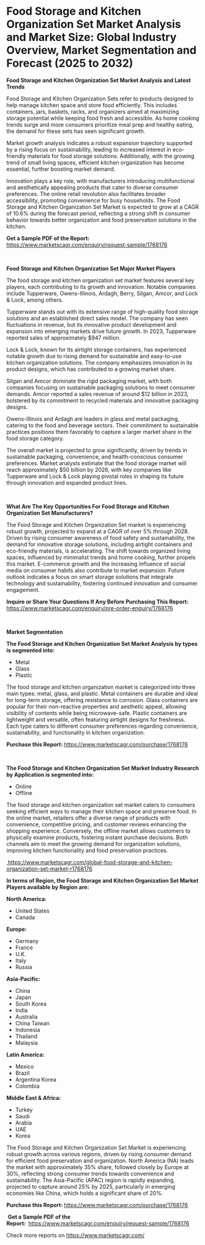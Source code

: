 <p><h1>Food Storage and Kitchen Organization Set Market Analysis and Market Size: Global Industry Overview, Market Segmentation and Forecast (2025 to 2032)</h1></p><p><strong>Food Storage and Kitchen Organization Set Market Analysis and Latest Trends</strong></p>
<p><p>Food Storage and Kitchen Organization Sets refer to products designed to help manage kitchen space and store food efficiently. This includes containers, jars, baskets, racks, and organizers aimed at maximizing storage potential while keeping food fresh and accessible. As home cooking trends surge and more consumers prioritize meal prep and healthy eating, the demand for these sets has seen significant growth. </p><p>Market growth analysis indicates a robust expansion trajectory supported by a rising focus on sustainability, leading to increased interest in eco-friendly materials for food storage solutions. Additionally, with the growing trend of small living spaces, efficient kitchen organization has become essential, further boosting market demand. </p><p>Innovation plays a key role, with manufacturers introducing multifunctional and aesthetically appealing products that cater to diverse consumer preferences. The online retail revolution also facilitates broader accessibility, promoting convenience for busy households. The Food Storage and Kitchen Organization Set Market is expected to grow at a CAGR of 10.6% during the forecast period, reflecting a strong shift in consumer behavior towards better organization and food preservation solutions in the kitchen.</p></p>
<p><strong>Get a Sample PDF of the Report:&nbsp;</strong> <a href="https://www.marketscagr.com/enquiry/request-sample/1768176?utm_campaign=1835&utm_medium=2&utm_source=Github&utm_content=ia&utm_term=09022025&utm_id=food-storage-and-kitchen-organization-set">https://www.marketscagr.com/enquiry/request-sample/1768176</a></p>
<p>&nbsp;</p>
<p><strong>Food Storage and Kitchen Organization Set Major Market Players</strong></p>
<p><p>The food storage and kitchen organization set market features several key players, each contributing to its growth and innovation. Notable companies include Tupperware, Owens-Illinois, Ardagh, Berry, Silgan, Amcor, and Lock & Lock, among others.</p><p>Tupperware stands out with its extensive range of high-quality food storage solutions and an established direct sales model. The company has seen fluctuations in revenue, but its innovative product development and expansion into emerging markets drive future growth. In 2023, Tupperware reported sales of approximately $947 million.</p><p>Lock & Lock, known for its airtight storage containers, has experienced notable growth due to rising demand for sustainable and easy-to-use kitchen organization solutions. The company emphasizes innovation in its product designs, which has contributed to a growing market share.</p><p>Silgan and Amcor dominate the rigid packaging market, with both companies focusing on sustainable packaging solutions to meet consumer demands. Amcor reported a sales revenue of around $12 billion in 2023, bolstered by its commitment to recycled materials and innovative packaging designs.</p><p>Owens-Illinois and Ardagh are leaders in glass and metal packaging, catering to the food and beverage sectors. Their commitment to sustainable practices positions them favorably to capture a larger market share in the food storage category.</p><p>The overall market is projected to grow significantly, driven by trends in sustainable packaging, convenience, and health-conscious consumer preferences. Market analysts estimate that the food storage market will reach approximately $50 billion by 2026, with key companies like Tupperware and Lock & Lock playing pivotal roles in shaping its future through innovation and expanded product lines.</p></p>
<p>&nbsp;</p>
<p><strong>What Are The Key Opportunities For Food Storage and Kitchen Organization Set Manufacturers?</strong></p>
<p><p>The Food Storage and Kitchen Organization Set market is experiencing robust growth, projected to expand at a CAGR of over 5% through 2028. Driven by rising consumer awareness of food safety and sustainability, the demand for innovative storage solutions, including airtight containers and eco-friendly materials, is accelerating. The shift towards organized living spaces, influenced by minimalist trends and home cooking, further propels this market. E-commerce growth and the increasing influence of social media on consumer habits also contribute to market expansion. Future outlook indicates a focus on smart storage solutions that integrate technology and sustainability, fostering continued innovation and consumer engagement.</p></p>
<p><strong>Inquire or Share Your Questions If Any Before Purchasing This Report:</strong> <a href="https://www.marketscagr.com/enquiry/pre-order-enquiry/1768176?utm_campaign=1835&utm_medium=2&utm_source=Github&utm_content=ia&utm_term=09022025&utm_id=food-storage-and-kitchen-organization-set">https://www.marketscagr.com/enquiry/pre-order-enquiry/1768176</a></p>
<p>&nbsp;</p>
<p><strong>Market Segmentation</strong></p>
<p><strong>The Food Storage and Kitchen Organization Set Market Analysis by types is segmented into:</strong></p>
<p><ul><li>Metal</li><li>Glass</li><li>Plastic</li></ul></p>
<p><p>The food storage and kitchen organization market is categorized into three main types: metal, glass, and plastic. Metal containers are durable and ideal for long-term storage, offering resistance to corrosion. Glass containers are popular for their non-reactive properties and aesthetic appeal, allowing visibility of contents while being microwave-safe. Plastic containers are lightweight and versatile, often featuring airtight designs for freshness. Each type caters to different consumer preferences regarding convenience, sustainability, and functionality in kitchen organization.</p></p>
<p><strong>Purchase this Report:&nbsp;</strong><a href="https://www.marketscagr.com/purchase/1768176?utm_campaign=1835&utm_medium=2&utm_source=Github&utm_content=ia&utm_term=09022025&utm_id=food-storage-and-kitchen-organization-set">https://www.marketscagr.com/purchase/1768176</a></p>
<p>&nbsp;</p>
<p><strong>The Food Storage and Kitchen Organization Set Market Industry Research by Application is segmented into:</strong></p>
<p><ul><li>Online</li><li>Offline</li></ul></p>
<p><p>The food storage and kitchen organization set market caters to consumers seeking efficient ways to manage their kitchen space and preserve food. In the online market, retailers offer a diverse range of products with convenience, competitive pricing, and customer reviews enhancing the shopping experience. Conversely, the offline market allows customers to physically examine products, fostering instant purchase decisions. Both channels aim to meet the growing demand for organization solutions, improving kitchen functionality and food preservation practices.</p></p>
<p><a href="https://www.marketscagr.com/global-food-storage-and-kitchen-organization-set-market-r1768176?utm_campaign=1835&utm_medium=2&utm_source=Github&utm_content=ia&utm_term=09022025&utm_id=food-storage-and-kitchen-organization-set">&nbsp;https://www.marketscagr.com/global-food-storage-and-kitchen-organization-set-market-r1768176</a></p>
<p><strong>In terms of Region, the Food Storage and Kitchen Organization Set Market Players available by Region are:</strong></p>
<p>
    <p> <strong> North America: </strong>
        <ul>
            <li>United States</li>
            <li>Canada</li>
        </ul>
        </p> 
    <p> <strong> Europe: </strong>
        <ul>
            <li>Germany</li>
            <li>France</li>
            <li>U.K.</li>
            <li>Italy</li>
            <li>Russia</li>
        </ul>
        </p> 
    <p> <strong> Asia-Pacific: </strong>
        <ul>
            <li>China</li>
            <li>Japan</li>
            <li>South Korea</li>
            <li>India</li>
            <li>Australia</li>
            <li>China Taiwan</li>
            <li>Indonesia</li>
            <li>Thailand</li>
            <li>Malaysia</li>
        </ul>
        </p> 
    <p> <strong> Latin America: </strong>
        <ul>
            <li>Mexico</li>
            <li>Brazil</li>
            <li>Argentina Korea</li>
            <li>Colombia</li>
        </ul>
        </p> 
    <p> <strong> Middle East & Africa: </strong>
        <ul>
            <li>Turkey</li>
            <li>Saudi</li>
            <li>Arabia</li>
            <li>UAE</li>
            <li>Korea</li>
        </ul>
    </p>
    </p>
<p><p>The Food Storage and Kitchen Organization Set Market is experiencing robust growth across various regions, driven by rising consumer demand for efficient food preservation and organization. North America (NA) leads the market with approximately 35% share, followed closely by Europe at 30%, reflecting strong consumer trends towards convenience and sustainability. The Asia-Pacific (APAC) region is rapidly expanding, projected to capture around 25% by 2025, particularly in emerging economies like China, which holds a significant share of 20%.</p></p>
<p><strong>Purchase this Report: </strong><a href="https://www.marketscagr.com/purchase/1768176?utm_campaign=1835&utm_medium=2&utm_source=Github&utm_content=ia&utm_term=09022025&utm_id=food-storage-and-kitchen-organization-set">https://www.marketscagr.com/purchase/1768176</a></p>
<p>&nbsp;<strong>Get a Sample PDF of the Report:&nbsp;&nbsp;</strong><a href="https://www.marketscagr.com/enquiry/request-sample/1768176?utm_campaign=1835&utm_medium=2&utm_source=Github&utm_content=ia&utm_term=09022025&utm_id=food-storage-and-kitchen-organization-set">https://www.marketscagr.com/enquiry/request-sample/1768176</a></p>
<p><strong></strong></p>
<p>Check more reports on <a href="https://www.marketscagr.com/?utm_campaign=1835&utm_medium=2&utm_source=Github&utm_content=ia&utm_term=09022025&utm_id=food-storage-and-kitchen-organization-set">https://www.marketscagr.com/</a></p>